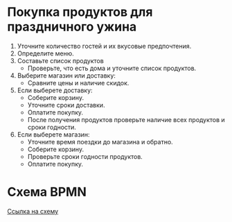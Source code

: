 # Покупка продуктов для праздничного ужина

1. Уточните количество гостей и их вкусовые предпочтения.
2. Определите меню.
3. Составьте список продуктов
   - Проверьте, что есть дома и уточните список продуктов.
4. Выберите магазин или доставку:
   - Сравните цены и наличие скидок.
5. Если выберете доставку:
   - Соберите корзину.
   - Уточните сроки доставки.
   - Оплатите покупку.
   - После получения продуктов проверьте наличие всех продуктов и сроки годности.
6. Если выберете магазин:
   - Уточните время поездки до магазина и обратно.
   - Соберите корзину.
   - Проверьте сроки годности продуктов.
   - Оплатите покупку.

# Схема BPMN

[Ссылка на схему](assets/images/diagram.drawio.png)
